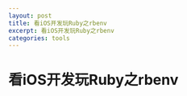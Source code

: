```yaml
---
layout: post
title: 看iOS开发玩Ruby之rbenv
excerpt: 看iOS开发玩Ruby之rbenv
categories: tools
---
```


# 看iOS开发玩Ruby之rbenv
